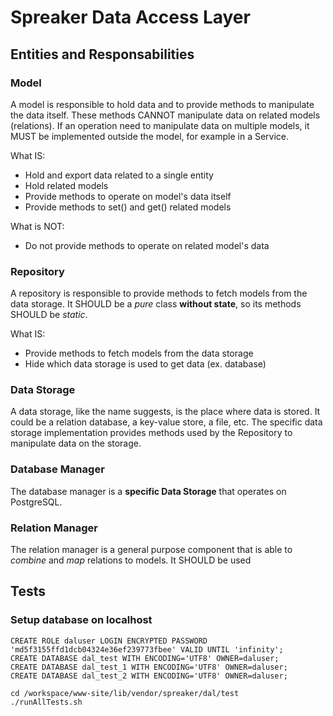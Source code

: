 # Spreaker Data Access Layer



## Entities and Responsabilities


### Model

A model is responsible to hold data and to provide methods to manipulate the data itself. These methods CANNOT manipulate data on related models (relations). If an operation need to manipulate data on multiple models, it MUST be implemented outside the model, for example in a Service.

What IS:
* Hold and export data related to a single entity
* Hold related models
* Provide methods to operate on model's data itself
* Provide methods to set() and get() related models

What is NOT:
* Do not provide methods to operate on related model's data


### Repository

A repository is responsible to provide methods to fetch models from the data storage. It SHOULD be a *pure* class **without state**, so its methods SHOULD be *static*.

What IS:
* Provide methods to fetch models from the data storage
* Hide which data storage is used to get data (ex. database)


### Data Storage

A data storage, like the name suggests, is the place where data is stored. It could be a relation database, a key-value store, a file, etc. The specific data storage implementation provides methods used by the Repository to manipulate data on the storage.


### Database Manager

The database manager is a **specific Data Storage** that operates on PostgreSQL.


### Relation Manager

The relation manager is a general purpose component that is able to *combine* and *map* relations to models. It SHOULD be used


## Tests

### Setup database on localhost

```
CREATE ROLE daluser LOGIN ENCRYPTED PASSWORD 'md5f3155ffd1dcb04324e36ef239773fbee' VALID UNTIL 'infinity';
CREATE DATABASE dal_test WITH ENCODING='UTF8' OWNER=daluser;
CREATE DATABASE dal_test_1 WITH ENCODING='UTF8' OWNER=daluser;
CREATE DATABASE dal_test_2 WITH ENCODING='UTF8' OWNER=daluser;
```

```
cd /workspace/www-site/lib/vendor/spreaker/dal/test
./runAllTests.sh
```